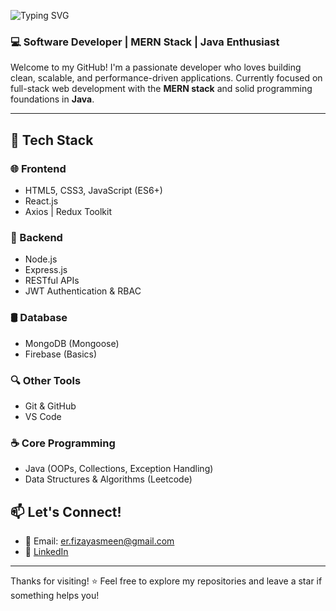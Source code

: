 ![Typing SVG](https://readme-typing-svg.demolab.com?font=Lato&size=36&pause=100&color=FBAF23&center=true&vCenter=true&width=435&lines=Hi%2C+I'm+Fiza+Yasmeen)

### 💻 Software Developer | MERN Stack | Java Enthusiast

Welcome to my GitHub! I'm a passionate developer who loves building clean, scalable, and performance-driven applications. Currently focused on full-stack web development with the **MERN stack** and solid programming foundations in **Java**.

---

## 🚀 Tech Stack

### 🌐 Frontend
- HTML5, CSS3, JavaScript (ES6+)
- React.js
- Axios | Redux Toolkit

### 🧠 Backend
- Node.js
- Express.js
- RESTful APIs
- JWT Authentication & RBAC

### 🛢️ Database
- MongoDB (Mongoose)
- Firebase (Basics)

### 🔍 Other Tools
- Git & GitHub
- VS Code

### ☕ Core Programming
- Java (OOPs, Collections, Exception Handling)
- Data Structures & Algorithms (Leetcode)

## 📫 Let's Connect!
- 📧 Email: er.fizayasmeen@gmail.com
- 🔗 [LinkedIn](https://www.linkedin.com/in/er-fiza-yasmeen)

---

Thanks for visiting! ⭐ Feel free to explore my repositories and leave a star if something helps you!


<!--
**FizaYasmeen/FizaYasmeen** is a ✨ _special_ ✨ repository because its `README.md` (this file) appears on your GitHub profile.

Here are some ideas to get you started:

- 🔭 I’m currently working on ...
- 🌱 I’m currently learning ...
- 👯 I’m looking to collaborate on ...
- 🤔 I’m looking for help with ...
- 💬 Ask me about ...
- 📫 How to reach me: ...
- 😄 Pronouns: ...
- ⚡ Fun fact: ...
-->
